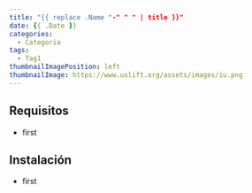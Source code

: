 ```yaml
---
title: "{{ replace .Name "-" " " | title }}"
date: {{ .Date }}
categories:
  - Categoria
tags:
  - Tag1
thumbnailImagePosition: left
thumbnailImage: https://www.uxlift.org/assets/images/iu.png
---
```



<!--more-->

## Requisitos
- first
## Instalación
- first
